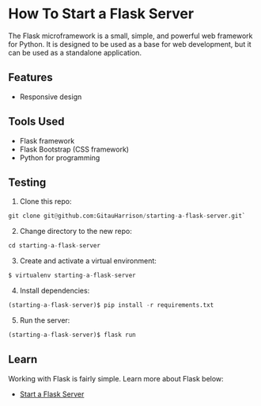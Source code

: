 # How To Start a Flask Server

The Flask microframework is a small, simple, and powerful web framework for Python. It is designed to be used as a base for web development, but it can be used as a standalone application.

## Features

- Responsive design

## Tools Used

- Flask framework
- Flask Bootstrap (CSS framework)
- Python for programming

## Testing

1. Clone this repo:

```python
git clone git@github.com:GitauHarrison/starting-a-flask-server.git`
```

2. Change directory to the new repo:

```python
cd starting-a-flask-server
```

3. Create and activate a virtual environment:

```python
$ virtualenv starting-a-flask-server
```

4. Install dependencies:

```python
(starting-a-flask-server)$ pip install -r requirements.txt
```

5. Run the server:

```python
(starting-a-flask-server)$ flask run
```

## Learn 

Working with Flask is fairly simple. Learn more about Flask below:

- [Start a Flask Server](https://github.com/GitauHarrison/notes/blob/master/start_flask_server.md)
